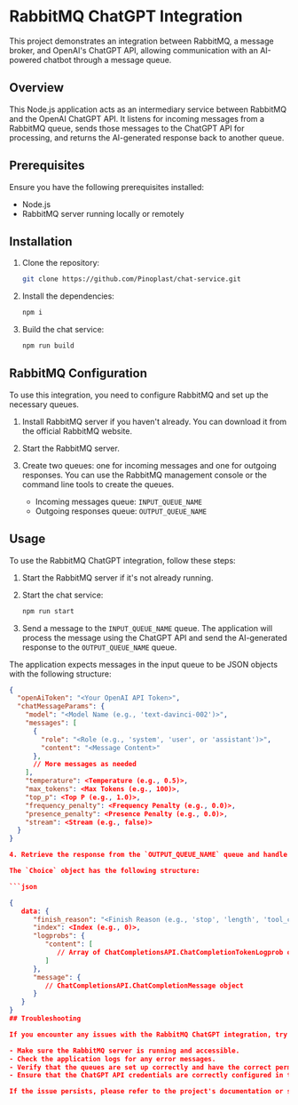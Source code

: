 # RabbitMQ ChatGPT Integration

This project demonstrates an integration between RabbitMQ, a message broker, and OpenAI's ChatGPT API, allowing communication with an AI-powered chatbot through a message queue.

## Overview

This Node.js application acts as an intermediary service between RabbitMQ and the OpenAI ChatGPT API. It listens for incoming messages from a RabbitMQ queue, sends those messages to the ChatGPT API for processing, and returns the AI-generated response back to another queue.

## Prerequisites

Ensure you have the following prerequisites installed:

- Node.js
- RabbitMQ server running locally or remotely

## Installation

1. Clone the repository:
   ```bash
   git clone https://github.com/Pinoplast/chat-service.git
   ```

2. Install the dependencies:
   ```bash
   npm i
   ```

3. Build the chat service:
   ```bash
   npm run build
   ```

## RabbitMQ Configuration

To use this integration, you need to configure RabbitMQ and set up the necessary queues.

1. Install RabbitMQ server if you haven't already. You can download it from the official RabbitMQ website.

2. Start the RabbitMQ server.

3. Create two queues: one for incoming messages and one for outgoing responses. You can use the RabbitMQ management console or the command line tools to create the queues.

   - Incoming messages queue: `INPUT_QUEUE_NAME`
   - Outgoing responses queue: `OUTPUT_QUEUE_NAME`

## Usage

To use the RabbitMQ ChatGPT integration, follow these steps:

1. Start the RabbitMQ server if it's not already running.

2. Start the chat service:
   ```bash
   npm run start
   ```

3. Send a message to the `INPUT_QUEUE_NAME` queue. The application will process the message using the ChatGPT API and send the AI-generated response to the `OUTPUT_QUEUE_NAME` queue.

The application expects messages in the input queue to be JSON objects with the following structure:

```json
{
  "openAiToken": "<Your OpenAI API Token>",
  "chatMessageParams": {
    "model": "<Model Name (e.g., 'text-davinci-002')>",
    "messages": [
      {
        "role": "<Role (e.g., 'system', 'user', or 'assistant')>",
        "content": "<Message Content>"
      },
      // More messages as needed
    ],
    "temperature": <Temperature (e.g., 0.5)>,
    "max_tokens": <Max Tokens (e.g., 100)>,
    "top_p": <Top P (e.g., 1.0)>,
    "frequency_penalty": <Frequency Penalty (e.g., 0.0)>,
    "presence_penalty": <Presence Penalty (e.g., 0.0)>,
    "stream": <Stream (e.g., false)>
  }
}

4. Retrieve the response from the `OUTPUT_QUEUE_NAME` queue and handle it as needed.

The `Choice` object has the following structure:

```json

{
   data: {
      "finish_reason": "<Finish Reason (e.g., 'stop', 'length', 'tool_calls', 'content_filter', 'function_call')>",
      "index": <Index (e.g., 0)>,
      "logprobs": {
         "content": [
            // Array of ChatCompletionsAPI.ChatCompletionTokenLogprob objects or null
         ]
      },
      "message": {
         // ChatCompletionsAPI.ChatCompletionMessage object
      }
   }
}
## Troubleshooting

If you encounter any issues with the RabbitMQ ChatGPT integration, try the following troubleshooting steps:

- Make sure the RabbitMQ server is running and accessible.
- Check the application logs for any error messages.
- Verify that the queues are set up correctly and have the correct permissions.
- Ensure that the ChatGPT API credentials are correctly configured in the application.

If the issue persists, please refer to the project's documentation or seek help from the community.
